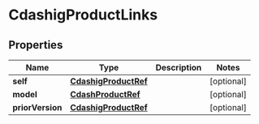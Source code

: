 

# CdashigProductLinks


## Properties

Name | Type | Description | Notes
------------ | ------------- | ------------- | -------------
**self** | [**CdashigProductRef**](CdashigProductRef.md) |  |  [optional]
**model** | [**CdashProductRef**](CdashProductRef.md) |  |  [optional]
**priorVersion** | [**CdashigProductRef**](CdashigProductRef.md) |  |  [optional]



